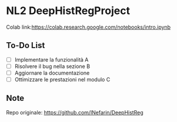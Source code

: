 # NL2 DeepHistRegProject

Colab link:https://colab.research.google.com/notebooks/intro.ipynb

## To-Do List

- [ ] Implementare la funzionalità A
- [ ] Risolvere il bug nella sezione B
- [ ] Aggiornare la documentazione
- [ ] Ottimizzare le prestazioni nel modulo C

## Note


Repo originale: https://github.com/lNefarin/DeepHistReg 









